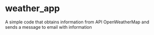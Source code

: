 # weather_app
A simple code that obtains information from API OpenWeatherMap and sends a message to email with information
